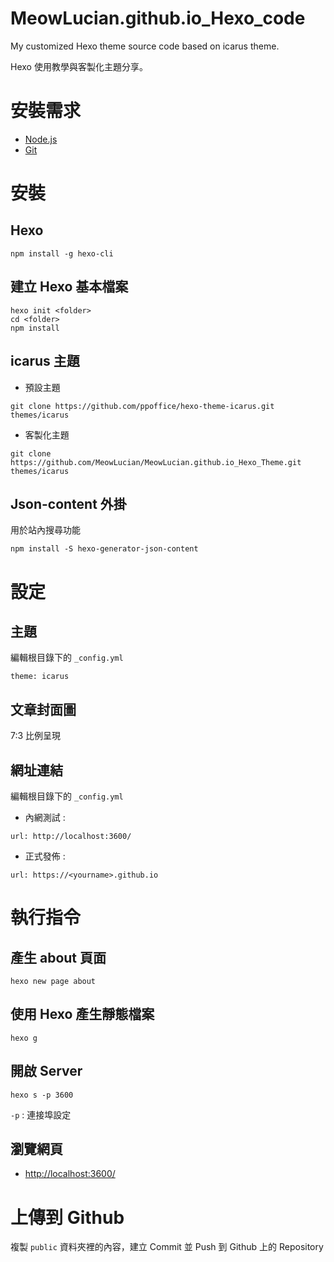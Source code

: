# MeowLucian.github.io_Hexo_code

My customized Hexo theme source code based on icarus theme.

Hexo 使用教學與客製化主題分享。

# 安裝需求
* [Node.js](https://nodejs.org/en/)
* [Git](https://git-scm.com/)

# 安裝
## Hexo
```
npm install -g hexo-cli
```
## 建立 Hexo 基本檔案
```
hexo init <folder>
cd <folder>
npm install
```
## icarus 主題
* 預設主題
```
git clone https://github.com/ppoffice/hexo-theme-icarus.git themes/icarus
```
* 客製化主題
```
git clone https://github.com/MeowLucian/MeowLucian.github.io_Hexo_Theme.git themes/icarus
```

## Json-content 外掛
用於站內搜尋功能
```
npm install -S hexo-generator-json-content
```

# 設定
## 主題
編輯根目錄下的 `_config.yml`
```
theme: icarus
```
## 文章封面圖
7:3 比例呈現
## 網址連結
編輯根目錄下的 `_config.yml`
* 內網測試 :
```
url: http://localhost:3600/
```
* 正式發佈 :
```
url: https://<yourname>.github.io
```
# 執行指令
## 產生 about 頁面
```
hexo new page about
```
## 使用 Hexo 產生靜態檔案
```
hexo g
```
## 開啟 Server
```
hexo s -p 3600
```
`-p` : 連接埠設定
## 瀏覽網頁
* [http://localhost:3600/](http://localhost:3600/)

# 上傳到 Github
複製 `public` 資料夾裡的內容，建立 Commit 並 Push 到 Github 上的 Repository